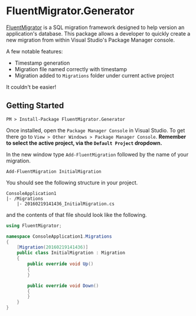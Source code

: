# FluentMigrator.Generator

[FluentMigrator](https://github.com/schambers/fluentmigrator) is a SQL migration framework designed to help version an application's database. This package allows a developer to quickly create a new migration from within Visual Studio's Package Manager console. 

A few notable features:

- Timestamp generation
- Migration file named correctly with timestamp
- Migration added to `Migrations` folder under current active project

It couldn't be easier!

## Getting Started

```console
PM > Install-Package FluentMigrator.Generator
```

Once installed, open the `Package Manager Console` in Visual Studio. To get there go to `View > Other Windows > Package Manager Console`. **Remember to select the active project, via the `Default Project` dropdown.**

In the new window type `Add-FluentMigration` followed by the name of your migration.

```console
Add-FluentMigration InitialMigration
```

You should see the following structure in your project.

```
ConsoleApplication1
|- /Migrations
    |- 20160219141436_InitialMigration.cs
```

and the contents of that file should look like the following.

```csharp
using FluentMigrator;

namespace ConsoleApplication1.Migrations
{
    [Migration(20160219141436)]
    public class InitialMigration : Migration
    {
        public override void Up()
        {
        }

        public override void Down()
        {
        }
    }
}
```